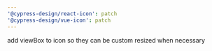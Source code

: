 ```yaml
---
'@cypress-design/react-icon': patch
'@cypress-design/vue-icon': patch
---
```


add viewBox to icon so they can be custom resized when necessary
